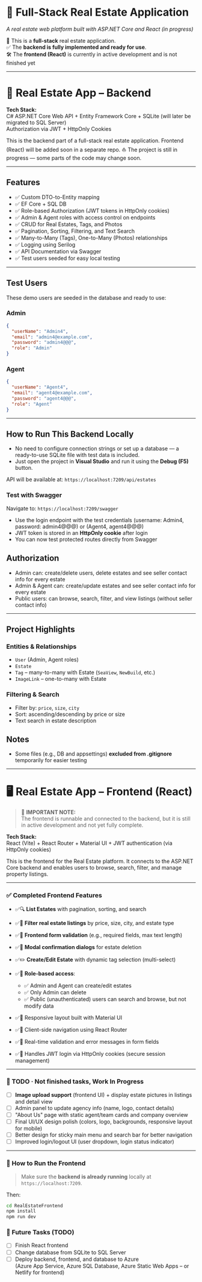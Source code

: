 # 🏡 Full-Stack Real Estate Application

_A real estate web platform built with ASP.NET Core and React (in progress)_

🚧 This is a **full-stack** real estate application.  
 ✅ The **backend is fully implemented and ready for use**.  
 🛠️ The **frontend (React)** is currently in active development and is not finished yet

---

# 🏣 Real Estate App – Backend

**Tech Stack:**  
C# ASP.NET Core Web API + Entity Framework Core + SQLite (will later be migrated to SQL Server)  
Authorization via JWT + HttpOnly Cookies

This is the backend part of a full-stack real estate application. Frontend (React) will be added soon in a separate repo.
⛵ The project is still in progress — some parts of the code may change soon.

---

## Features

- ✅ Custom DTO-to-Entity mapping
- ✅ EF Core + SQL DB
- ✅ Role-based Authorization (JWT tokens in HttpOnly cookies)
- ✅ Admin & Agent roles with access control on endpoints
- ✅ CRUD for Real Estates, Tags, and Photos
- ✅ Pagination, Sorting, Filtering, and Text Search
- ✅ Many-to-Many (Tags), One-to-Many (Photos) relationships
- ✅ Logging using Serilog
- ✅ API Documentation via Swagger
- ✅ Test users seeded for easy local testing

---

## Test Users

These demo users are seeded in the database and ready to use:

### Admin

```json
{
  "userName": "Admin4",
  "email": "admin4@example.com",
  "password": "admin4@@@",
  "role": "Admin"
}
```

### Agent

```json
{
  "userName": "Agent4",
  "email": "agent4@example.com",
  "password": "agent4@@@",
  "role": "Agent"
}
```

---

## How to Run This Backend Locally

- No need to configure connection strings or set up a database — a ready-to-use SQLite file with test data is included.
- Just open the project in **Visual Studio** and run it using the **Debug (F5)** button.

API will be available at: `https://localhost:7209/api/estates`

### Test with Swagger

Navigate to: `https://localhost:7209/swagger`

- Use the login endpoint with the test credentials (username: Admin4, password: admin4@@@) or (Agent4, agent4@@@)
- JWT token is stored in an **HttpOnly cookie** after login
- You can now test protected routes directly from Swagger

## Authorization

- Admin can: create/delete users, delete estates and see seller contact info for every estate
- Admin & Agent can: create/update estates and see seller contact info for every estate
- Public users: can browse, search, filter, and view listings (without seller contact info)

---

## Project Highlights

### Entities & Relationships

- `User` (Admin, Agent roles)
- `Estate`
- `Tag` – many-to-many with Estate (`SeaView`, `NewBuild`, etc.)
- `ImageLink` – one-to-many with Estate

### Filtering & Search

- Filter by: `price`, `size`, `city`
- Sort: ascending/descending by price or size
- Text search in estate description

## Notes

- Some files (e.g., DB and appsettings) **excluded from .gitignore** temporarily for easier testing

---

# 🖥️ Real Estate App – Frontend (React)

> 🚧 **IMPORTANT NOTE:**  
> The frontend is runnable and connected to the backend, but it is still in active development and not yet fully complete.

**Tech Stack:**  
React (Vite) + React Router + Material UI + JWT authentication (via HttpOnly cookies)

This is the frontend for the Real Estate platform. It connects to the ASP.NET Core backend and enables users to browse, search, filter, and manage property listings.

---

### ✅ Completed Frontend Features

- ✅🔍 **List Estates** with pagination, sorting, and search
- ✅🎯 **Filter real estate listings** by price, size, city, and estate type

- ✅🧾 **Frontend form validation** (e.g., required fields, max text length)
- ✅🧠 **Modal confirmation dialogs** for estate deletion
- ✅✏️ **Create/Edit Estate** with dynamic tag selection (multi-select)
- ✅👥 **Role-based access**:
  - ✅ Admin and Agent can create/edit estates
  - ✅ Only Admin can delete
  - ✅ Public (unauthenticated) users can search and browse, but not modify data
- ✅💅 Responsive layout built with Material UI
- ✅🔄 Client-side navigation using React Router
- ✅💬 Real-time validation and error messages in form fields
- ✅🔐 Handles JWT login via HttpOnly cookies (secure session management)

---

### 🚧 TODO · Not finished tasks, Work In Progress

- [ ] **Image upload support** (frontend UI) + display estate pictures in listings and detail view
- [ ] Admin panel to update agency info (name, logo, contact details)
- [ ] "About Us" page with static agent/team cards and company overview
- [ ] Final UI/UX design polish (colors, logo, backgrounds, responsive layout for mobile)
- [ ] Better design for sticky main menu and search bar for better navigation
- [ ] Improved login/logout UI (user dropdown, login status indicator)

---

### 🧪 How to Run the Frontend

> Make sure the **backend is already running** locally at `https://localhost:7209`.

Then:

```bash
cd RealEstateFrontend
npm install
npm run dev

```

### 📌 Future Tasks (TODO)

- [ ] Finish React frontend
- [ ] Change database from SQLite to SQL Server
- [ ] Deploy backend, frontend, and database to Azure  
       (Azure App Service, Azure SQL Database, Azure Static Web Apps – or Netlify for frontend)
